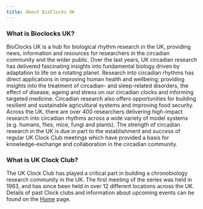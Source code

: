```yaml
---
title: About BioClocks UK
---
```


### What is Bioclocks UK?

BioClocks UK is a hub for biological rhythm research in the UK, providing news, information and resources for researchers in the circadian community and the wider public. Over the last years, UK circadian research has delivered fascinating insights into fundamental biology driven by adaptation to life on a rotating planet. Research into circadian rhythms has direct applications in improving human health and wellbeing; providing insights into the treatment of circadian- and sleep-related disorders, the effect of disease, ageing and stress on our circadian clocks and informing targeted medicine. Circadian research also offers opportunities for building resilient and sustainable agricultural systems and improving food security. Across the UK, there are over 400 researchers delivering high-impact research into circadian rhythms across a wide variety of model systems (e.g. humans, flies, mice, fungi and plants). The strength of circadian research in the UK is due in part to the establishment and success of regular UK Clock Club meetings which have provided a basis for knowledge-exchange and collaboration in the circadian community.

### What is UK Clock Club?

The UK Clock Club has played a critical part in building a chronobiology research community in the UK. The first meeting of the series was held in 1983, and has since been held in over 12 different locations across the UK. Details of past Clock clubs and information about upcoming events can be found on the [Home](https://bioclocksuk.github.io/index) page.

